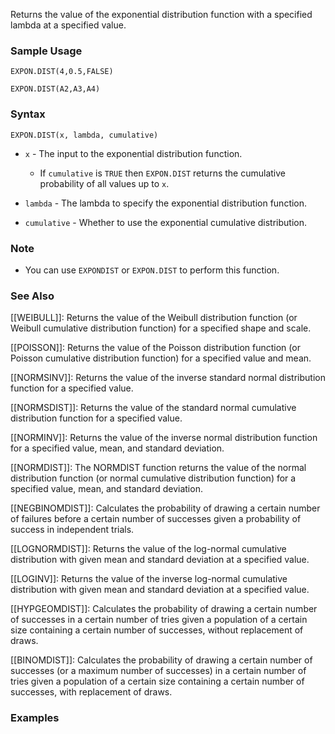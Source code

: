 Returns the value of the exponential distribution function with a specified lambda at a specified value.

### Sample Usage

`EXPON.DIST(4,0.5,FALSE)`

`EXPON.DIST(A2,A3,A4)`

### Syntax

`EXPON.DIST(x, lambda, cumulative)`

* `x` - The input to the exponential distribution function.

  + If `cumulative` is `TRUE` then `EXPON.DIST` returns the cumulative probability of all values up to `x`.
* `lambda` - The lambda to specify the exponential distribution function.
* `cumulative` - Whether to use the exponential cumulative distribution.

### Note

* You can use `EXPONDIST` or `EXPON.DIST` to perform this function.

### See Also

[[WEIBULL]]: Returns the value of the Weibull distribution function (or Weibull cumulative distribution function) for a specified shape and scale.

[[POISSON]]: Returns the value of the Poisson distribution function (or Poisson cumulative distribution function) for a specified value and mean.

[[NORMSINV]]: Returns the value of the inverse standard normal distribution function for a specified value.

[[NORMSDIST]]: Returns the value of the standard normal cumulative distribution function for a specified value.

[[NORMINV]]: Returns the value of the inverse normal distribution function for a specified value, mean, and standard deviation.

[[NORMDIST]]: The NORMDIST function returns the value of the normal distribution function (or normal cumulative distribution function) for a specified value, mean, and standard deviation.

[[NEGBINOMDIST]]: Calculates the probability of drawing a certain number of failures before a certain number of successes given a probability of success in independent trials.

[[LOGNORMDIST]]: Returns the value of the log-normal cumulative distribution with given mean and standard deviation at a specified value.

[[LOGINV]]: Returns the value of the inverse log-normal cumulative distribution with given mean and standard deviation at a specified value.

[[HYPGEOMDIST]]: Calculates the probability of drawing a certain number of successes in a certain number of tries given a population of a certain size containing a certain number of successes, without replacement of draws.

[[BINOMDIST]]: Calculates the probability of drawing a certain number of successes (or a maximum number of successes) in a certain number of tries given a population of a certain size containing a certain number of successes, with replacement of draws.

### Examples